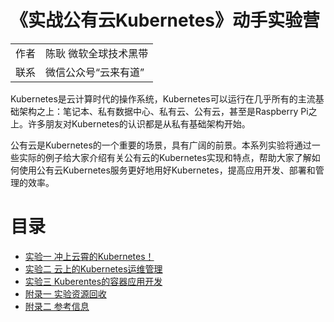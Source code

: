 # 《实战公有云Kubernetes》动手实验营
|||
|------|---------------------|
| 作者 | 陈耿 微软全球技术黑带 |
|联系|微信公众号“云来有道”|

Kubernetes是云计算时代的操作系统，Kubernetes可以运行在几乎所有的主流基础架构之上：笔记本、私有数据中心、私有云、公有云，甚至是Raspberry Pi之上。许多朋友对Kubernetes的认识都是从私有基础架构开始。

公有云是Kubernetes的一个重要的场景，具有广阔的前景。本系列实验将通过一些实际的例子给大家介绍有关公有云的Kubernetes实现和特点，帮助大家了解如何使用公有云Kubernetes服务更好地用好Kubernetes，提高应用开发、部署和管理的效率。

# 目录
- [实验一 冲上云霄的Kubernetes！](./01-azure-kuberservice-service-lab01.md)
- [实验二 云上的Kubernetes运维管理](./02-azure-kuberservice-service-lab02md)
- [实验三 Kuberentes的容器应用开发](./03-azure-kuberservice-service-lab03.md)
- [附录一 实验资源回收](./05-azure-kuberservice-service-appendix.md)
- [附录二 参考信息](./06-azure-kuberservice-service-appendix.md)